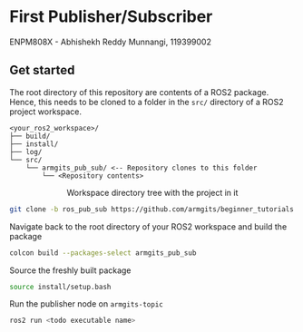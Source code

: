# First Publisher/Subscriber

ENPM808X - Abhishekh Reddy Munnangi, 119399002

## Get started

The root directory of this repository are contents of a ROS2 package. Hence,
this needs to be cloned to a folder in the `src/` directory of a ROS2 project
workspace.

```console
<your_ros2_workspace>/
├── build/
├── install/
├── log/
└── src/
    └── armgits_pub_sub/ <-- Repository clones to this folder
        └── <Repository contents>
```

<p style="text-align: center;">Workspace directory tree with the project in it</p>

```bash
git clone -b ros_pub_sub https://github.com/armgits/beginner_tutorials.git armgits_pub_sub
```

Navigate back to the root directory of your ROS2 workspace and build the package

```bash
colcon build --packages-select armgits_pub_sub
```

Source the freshly built package

```bash
source install/setup.bash
```

Run the publisher node on `armgits-topic`

```bash
ros2 run <todo executable name>
```
